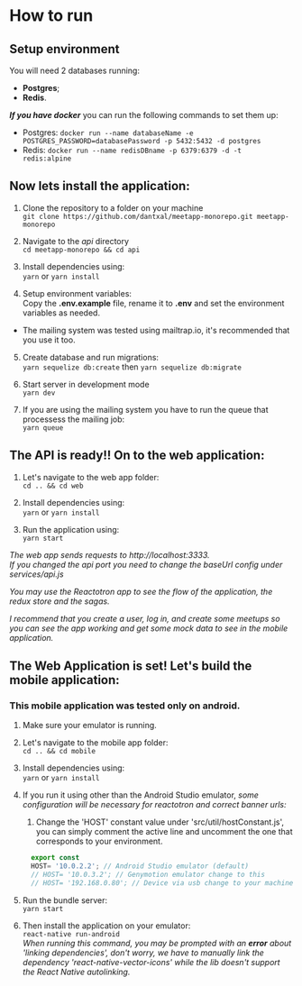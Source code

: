 # How to run

## Setup environment

You will need 2 databases running:
- **Postgres**;
- **Redis**.

***If you have docker*** you can run the following commands to set them up:
- Postgres: `docker run --name databaseName -e POSTGRES_PASSWORD=databasePassword -p 5432:5432 -d postgres`
- Redis: `docker run --name redisDBname -p 6379:6379 -d -t redis:alpine`

## Now lets install the application:

1. Clone the repository to a folder on your machine </br>
`git clone https://github.com/dantxal/meetapp-monorepo.git meetapp-monorepo`

2. Navigate to the *api* directory</br>
`cd meetapp-monorepo && cd api`

3. Install dependencies using:</br>
`yarn` or `yarn install`

4. Setup environment variables:</br>
Copy the **.env.example** file, rename it to **.env** and set the environment variables as needed.
- The mailing system was tested using mailtrap.io, it's recommended that you use it too.

5.  Create database and run migrations:</br>
`yarn sequelize db:create` then `yarn sequelize db:migrate`

6. Start server in development mode</br>
`yarn dev`

7. If you are using the mailing system you have to run the queue that processess the mailing job: </br>
`yarn queue`


## The API is ready!! On to the web application:

1. Let's navigate to the web app folder: </br>
`cd .. && cd web`

2. Install dependencies using:</br>
`yarn` or `yarn install`

3. Run the application using:</br>
`yarn start`

*The web app sends requests to http://localhost:3333.</br>
If you changed the api port you need to change the baseUrl config under services/api.js*

*You may use the Reactotron app to see the flow of the application, the redux store and the sagas.*

*I recommend that you create a user, log in, and create some meetups so you can see the app working and get some mock data to see in the mobile application.*

## The Web Application is set! Let's build the mobile application:

### This mobile application was tested only on android.

1. Make sure your emulator is running.

2. Let's navigate to the mobile app folder: </br>
`cd .. && cd mobile`

3. Install dependencies using:</br>
`yarn` or `yarn install`

4. If you run it using other than the Android Studio emulator, *some configuration will be necessary for reactotron and correct banner urls:*</br>
   1. Change the 'HOST' constant value under 'src/util/hostConstant.js', you can simply comment the active line and uncomment the one that corresponds to your environment.</br>
    ```js
      export const
      HOST= '10.0.2.2'; // Android Studio emulator (default)
      // HOST= '10.0.3.2'; // Genymotion emulator change to this
      // HOST= '192.168.0.80'; // Device via usb change to your machine's ip
    ```

5. Run the bundle server:</br>
   `yarn start`
6. Then install the application on your emulator:</br>
   `react-native run-android`</br>
    *When running this command, you may be prompted with an **error** about 'linking dependencies', don't worry, we have to manually link the dependency 'react-native-vector-icons' while the lib doesn't support the React Native autolinking.*

